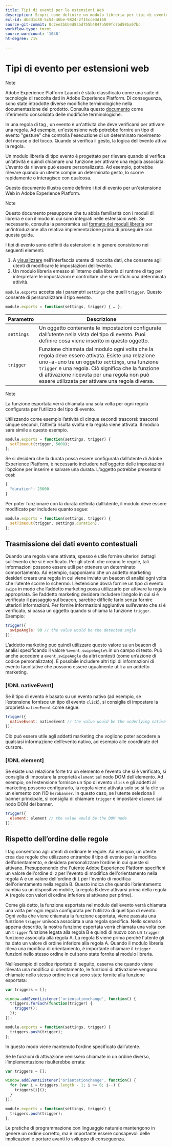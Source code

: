 ```yaml
---
title: Tipi di eventi per le estensioni Web
description: Scopri come definire un modulo libreria per tipi di evento per un’estensione Web in Adobe Experience Platform.
exl-id: dbdd1c88-5c54-46be-9824-2f15cce3d160
source-git-commit: 0c2ee3bbb4d85bd755b4847a509fc7bd50ba67bc
workflow-type: tm+mt
source-wordcount: '1048'
ht-degree: 71%

---
```


# Tipi di evento per estensioni web

>[!NOTE]
>
>Adobe Experience Platform Launch è stato classificato come una suite di tecnologie di raccolta dati in Adobe Experience Platform. Di conseguenza, sono state introdotte diverse modifiche terminologiche nella documentazione del prodotto. Consulta questo [documento](../../term-updates.md) come riferimento consolidato delle modifiche terminologiche.

In una regola di tag , un evento è un&#39;attività che deve verificarsi per attivare una regola. Ad esempio, un&#39;estensione web potrebbe fornire un tipo di evento &quot;gesture&quot; che controlla l&#39;esecuzione di un determinato movimento del mouse o del tocco. Quando si verifica il gesto, la logica dell’evento attiva la regola.

Un modulo libreria di tipo evento è progettato per rilevare quando si verifica un’attività e quindi chiamare una funzione per attivare una regola associata. L’evento da rilevare può essere personalizzato. Ad esempio, potrebbe rilevare quando un utente compie un determinato gesto, lo scorre rapidamente o interagisce con qualcosa.

Questo documento illustra come definire i tipi di evento per un&#39;estensione Web in Adobe Experience Platform.

>[!NOTE]
>
>Questo documento presuppone che tu abbia familiarità con i moduli di libreria e con il modo in cui sono integrati nelle estensioni web. Se necessario, consulta la panoramica sul [formato dei moduli libreria](./format.md) per un&#39;introduzione alla relativa implementazione prima di proseguire con questa guida.

I tipi di evento sono definiti da estensioni e in genere consistono nei seguenti elementi:

1. A [visualizzare](./views.md) nell’interfaccia utente di raccolta dati, che consente agli utenti di modificare le impostazioni dell’evento.
2. Un modulo libreria emesso all’interno della libreria di runtime di tag per interpretare le impostazioni e controllare che si verifichi una determinata attività.

`module.exports` accetta sia i parametri `settings` che quelli `trigger`. Questo consente di personalizzare il tipo evento.

```js
module.exports = function(settings, trigger) { … };
```

| Parametro | Descrizione |
| --- | --- |
| `settings` | Un oggetto contenente le impostazioni configurate dall’utente nella vista del tipo di evento. Puoi definire cosa viene inserito in questo oggetto. |
| `trigger` | Funzione chiamata dal modulo ogni volta che la regola deve essere attivata. Esiste una relazione uno-a-uno tra un oggetto `settings`, una funzione `trigger` e una regola. Ciò significa che la funzione di attivazione ricevuta per una regola non può essere utilizzata per attivare una regola diversa. |

>[!NOTE]
>
>La funzione esportata verrà chiamata una sola volta per ogni regola configurata per l’utilizzo del tipo di evento.

Utilizzando come esempio l’attività di cinque secondi trascorsi: trascorsi cinque secondi, l’attività risulta svolta e la regola viene attivata. Il modulo sarà simile a questo esempio.

```js
module.exports = function(settings, trigger) {
  setTimeout(trigger, 5000);
};
```

Se si desidera che la durata possa essere configurata dall’utente di Adobe Experience Platform, è necessario includere nell’oggetto delle impostazioni l’opzione per inserire e salvare una durata. L’oggetto potrebbe presentarsi così:

```js
{
  "duration": 25000
}
```

Per poter funzionare con la durata definita dall’utente, il modulo deve essere modificato per includere quanto segue:

```js
module.exports = function(settings, trigger) {
  setTimeout(trigger, settings.duration);
};
```

## Trasmissione dei dati evento contestuali

Quando una regola viene attivata, spesso è utile fornire ulteriori dettagli sull’evento che si è verificato. Per gli utenti che creano le regole, tali informazioni possono essere utili per ottenere un determinato comportamento. Ad esempio, supponiamo che un addetto marketing desideri creare una regola in cui viene inviato un beacon di analisi ogni volta che l’utente scorre lo schermo. L’estensione dovrà fornire un tipo di evento `swipe` in modo che l’addetto marketing possa utilizzarlo per attivare la regola appropriata. Se l’addetto marketing desidera includere l’angolo in cui si è verificato il passaggio sul beacon, sarebbe difficile farlo senza fornire ulteriori informazioni. Per fornire informazioni aggiuntive sull’evento che si è verificato, si passa un oggetto quando si chiama la funzione `trigger`. Esempio:

```js
trigger({
  swipeAngle: 90 // the value would be the detected angle
});
```

L’addetto marketing può quindi utilizzare questo valore su un beacon di analisi specificando il valore `%event.swipeAngle%` in un campo di testo. Può anche accedere a `event.swipeAngle` da altri contesti (come un’azione di codice personalizzato). È possibile includere altri tipi di informazioni di evento facoltative che possono essere ugualmente utili a un addetto marketing.

### [!DNL nativeEvent]

Se il tipo di evento è basato su un evento nativo (ad esempio, se l’estensione fornisce un tipo di evento `click`), si consiglia di impostare la proprietà `nativeEvent` come segue:

```js
trigger({
  nativeEvent: nativeEvent // the value would be the underlying native event
});
```

Ciò può essere utile agli addetti marketing che vogliono poter accedere a qualsiasi informazione dell’evento nativo, ad esempio alle coordinate del cursore.

### [!DNL element]

Se esiste una relazione forte tra un elemento e l’evento che si è verificato, si consiglia di impostare la proprietà `element` sul nodo DOM dell’elemento. Ad esempio, se l’estensione fornisce un tipo di evento `click` e gli addetti al marketing possono configurarlo, la regola viene attivata solo se si fa clic su un elemento con l’ID `herobanner`. In questo caso, se l’utente seleziona il banner principale, si consiglia di chiamare `trigger` e impostare `element` sul nodo DOM del banner.

```js
trigger({
  element: element // the value would be the DOM node
});
```

## Rispetto dell’ordine delle regole

I tag consentono agli utenti di ordinare le regole. Ad esempio, un utente crea due regole che utilizzano entrambe il tipo di evento per la modifica dell’orientamento, e desidera personalizzare l’ordine in cui queste si attivano. Presupponendo che l&#39;utente Adobe Experience Platform specifichi un valore dell&#39;ordine di `2` per l&#39;evento di modifica dell&#39;orientamento nella regola A e un valore dell&#39;ordine di `1` per l&#39;evento di modifica dell&#39;orientamento nella regola B. Questo indica che quando l’orientamento cambia su un dispositivo mobile, la regola B deve attivarsi prima della regola A (regole con valori di ordine inferiore si attivano per prime).

Come già detto, la funzione esportata nel modulo dell’evento verrà chiamata una volta per ogni regola configurata per l’utilizzo di quel tipo di evento. Ogni volta che viene chiamata la funzione esportata, viene passata una funzione `trigger` univoca associata a una regola specifica. Nello scenario appena descritto, la nostra funzione esportata verrà chiamata una volta con un `trigger` funzione legata alla regola B e quindi di nuovo con un `trigger` funzione associata alla regola A. La regola B viene prima perché l&#39;utente gli ha dato un valore di ordine inferiore alla regola A. Quando il modulo libreria rileva una modifica di orientamento, è importante chiamare il `trigger` funzioni nello stesso ordine in cui sono state fornite al modulo libreria.

Nell’esempio di codice riportato di seguito, osserva che quando viene rilevata una modifica di orientamento, le funzioni di attivazione vengono chiamate nello stesso ordine in cui sono state fornite alla funzione esportata:

```js
var triggers = [];

window.addEventListener('orientationchange', function() {
  triggers.forEach(function(trigger) {
    trigger();
  });
});

module.exports = function(settings, trigger) {
  triggers.push(trigger);
};
```

In questo modo viene mantenuto l’ordine specificato dall’utente.

Se le funzioni di attivazione venissero chiamate in un ordine diverso, l’implementazione risulterebbe errata:

```js
var triggers = [];

window.addEventListener('orientationchange', function() {
  for (var i = triggers.length - 1; i >= 0; i--) {
    triggers[i]();
  }
});

module.exports = function(settings, trigger) {
  triggers.push(trigger);
};
```

Le pratiche di programmazione con linguaggio naturale mantengono in genere un ordine corretto, ma è importante essere consapevoli delle implicazioni e portare avanti lo sviluppo di conseguenza.

